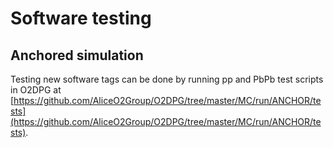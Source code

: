 # Software testing

## Anchored simulation

Testing new software tags can be done by running pp and PbPb test scripts in O2DPG at [https://github.com/AliceO2Group/O2DPG/tree/master/MC/run/ANCHOR/tests](https://github.com/AliceO2Group/O2DPG/tree/master/MC/run/ANCHOR/tests).
